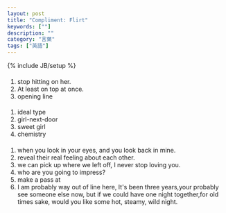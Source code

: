 ```yaml
---
layout: post
title: "Compliment: Flirt"
keywords: [""]
description: ""
category: "言葉"
tags: ["英語"]
---
```

{% include JB/setup %}

####
1. stop hitting on her.
2. At least on top at once.
3. opening line


####
1. ideal type
2. girl-next-door
3. sweet girl
4. chemistry

####
1. when you look in your eyes, and you look back in mine. 
2. reveal their real feeling about each other.
3. we can pick up where we left off, I never stop loving you.
4. who are you going to impress?
5. make a pass at
8. I am probably way out of line here, It's been three years,your probably see
   someone else now, but if we could have one night together,for old times sake,
   would you like some hot, steamy, wild night.

